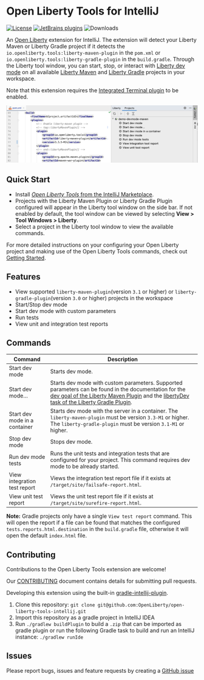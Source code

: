 # Open Liberty Tools for IntelliJ

[plugin-repo]: https://plugins.jetbrains.com/plugin/14856-open-liberty-tools

[plugin-version-svg]: https://img.shields.io/jetbrains/plugin/v/14856-open-liberty-tools.svg

[![License](https://img.shields.io/badge/License-EPL%202.0-red.svg?label=license&logo=eclipse)](https://www.eclipse.org/legal/epl-2.0/)
[![JetBrains plugins][plugin-version-svg]][plugin-repo]
![Downloads](https://img.shields.io/jetbrains/plugin/d/14856-open-liberty-tools)

An [Open Liberty](https://openliberty.io/) extension for IntelliJ. The extension will detect your Liberty Maven or
Liberty Gradle project if it detects the `io.openliberty.tools:liberty-maven-plugin` in the `pom.xml` or
`io.openliberty.tools:liberty-gradle-plugin` in the `build.gradle`. Through the Liberty tool window, you can start,
stop, or interact with [Liberty dev mode](https://openliberty.io/docs/21.0.0.6/development-mode.html) on all available
[Liberty Maven](https://github.com/OpenLiberty/ci.maven/blob/master/docs/dev.md#dev)
and [Liberty Gradle](https://github.com/OpenLiberty/ci.gradle/blob/master/docs/libertyDev.md) projects in your
workspace.

Note that this extension requires the [Integrated Terminal plugin](https://plugins.jetbrains.com/plugin/13123-terminal)
to be enabled.

![Open Liberty Tools Extension](docs/images/open-liberty-tools.png)

## Quick Start

- Install [_Open Liberty
  Tools_ from the IntelliJ Marketplace](https://plugins.jetbrains.com/plugin/14856-open-liberty-tools).
- Projects with the Liberty Maven Plugin or Liberty Gradle Plugin configured will appear in the Liberty tool window on
  the side bar. If not enabled by default, the tool window can be viewed by selecting **View > Tool Windows > Liberty**.
- Select a project in the Liberty tool window to view the available commands.

For more detailed instructions on your configuring your Open Liberty project and making use of the Open Liberty Tools
commands, check out [Getting Started](docs/GettingStarted.md).

## Features

- View supported `liberty-maven-plugin`(version `3.1` or higher) or `liberty-gradle-plugin`(version `3.0` or higher)
  projects in the workspace
- Start/Stop dev mode
- Start dev mode with custom parameters
- Run tests
- View unit and integration test reports

## Commands

| Command                      | Description                                                                                                                                                                                                                                                                                                                  |
| ---------------------------- | ---------------------------------------------------------------------------------------------------------------------------------------------------------------------------------------------------------------------------------------------------------------------------------------------------------------------------- |
| Start dev mode                        | Starts dev mode.                                                                                                                                                                                                                                                                                                             |
| Start dev mode…                     | Starts dev mode with custom parameters. Supported parameters can be found in the documentation for the [dev goal of the Liberty Maven Plugin](https://github.com/OpenLiberty/ci.maven/blob/master/docs/dev.md#additional-parameters) and the [libertyDev task of the Liberty Gradle Plugin](https://github.com/OpenLiberty/ci.gradle/blob/master/docs/libertyDev.md#command-line-parameters). |
| Start dev mode in a container                        | Starts dev mode with the server in a container. The `liberty-maven-plugin` must be version `3.3-M1` or higher. The `liberty-gradle-plugin` must be version `3.1-M1` or higher.
| Stop dev mode                         | Stops dev mode.                                                                                                                                                                                                                                                                                                              |
| Run dev mode tests                    | Runs the unit tests and integration tests that are configured for your project. This command requires dev mode to be already started.                                                                                                                                                                                        |
| View integration test report | Views the integration test report file if it exists at `/target/site/failsafe-report.html`.                                                                                                                                                                                                                                                                                      |
| View unit test report        | Views the unit test report file if it exists at `/target/site/surefire-report.html`.                                                                                                                                                                                                                                                                                             |

**Note:** Gradle projects only have a single `View test report` command. This will open the report if a file can be
found that matches the configured `tests.reports.html.destination` in the `build.gradle` file, otherwise it will open
the default `index.html` file.

## Contributing

Contributions to the Open Liberty Tools extension are welcome!

Our [CONTRIBUTING](CONTRIBUTING.md) document contains details for submitting pull requests.

Developing this extension using the
built-in [gradle-intellij-plugin](https://github.com/JetBrains/gradle-intellij-plugin/).

1. Clone this repository: `git clone git@github.com:OpenLiberty/open-liberty-tools-intellij.git`
2. Import this repository as a gradle project in IntelliJ IDEA
3. Run `./gradlew buildPlugin` to build a `.zip` that can be imported as gradle plugin or run the following Gradle task
   to build and run an IntelliJ instance:
   `./gradlew runIde`

## Issues

Please report bugs, issues and feature requests by creating
a [GitHub issue](https://github.com/OpenLiberty/open-liberty-tools-intellij/issues)
